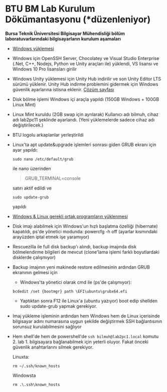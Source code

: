 
# BTU BM Lab Kurulum Dökümantasyonu (\*düzenleniyor)
**Bursa Teknik Üniversitesi Bilgisayar Mühendisliği bölüm laboratuvarlarındaki bilgisayarların kurulum aşamaları**

 - [Windows yüklemesi](WindowsYuklemesi.md)
   
 - Windows için OpenSSH Server, Chocolatey ve Visual Studio Enterprise
   (.Net, C++, Nodejs, Python ve Unity araçları ile) yüklendi, VS
   lisansı ve Windows 10 Pro lisansları girilir
   
 -  Windows Unity yüklemesi için Unity Hub indirilir ve son Unity Editor LTS sürümü yüklenir. Unity Hub indirme problemini gidermek için Windows güvenlik ayarlarına istisna eklenir. [Çözüm sayfası](https://forum.unity.com/threads/unity-hub-not-installing-the-editor-on-windows-10.724400/#post-5169140)

 - Disk bölme işlemi Windows içi araçla yapıldı (150GB Windows + 100GB
   Linux Mint)
 
 - Linux Mint kuruldu (2GB swap için ayrılarak) Kullanıcı adı bilmuh,
   cihaz adı lab2pc11 şeklinde ayarlandı. (Yeni yüklemelerde sadece
   cihaz adı değiştirilecek.)
 
 - BTU logolu arkaplanlar yerleştirildi
 
 - Linux'ta apt update&upgrade işlemleri sonrası giden GRUB ekranı için
   ayar yapıldı:
   ```
   sudo nano /etc/default/grub
   ```
   ile nano üzerinden
	> GRUB_TERMINAL=console

	 satırı aktif edildi ve
	 ```
	 sudo update-grub
	 ```
	 yapıldı
 
 -  [Windows & Linux gerekli ortak programların yüklenmesi](OrtakProgramlar.md)
 
 - Disk imajı alabilmek için Windows'un hızlı başlatma özelliği
   (hibernate) kapatıldı, ps'de yönetici modunda: powercfg -h off
   (ayarlar kısmındaki arayüzden iptal etmek işe yaramıyor)
   
 - Rescuezilla ile full disk backup'ı alındı, backup imajında disk
   bölmelendirme bilgileri de mevcut (clone'lama işlemi farklı
   boyutlardaki disklerde çalışmıyor)
   
 - Backup imajının yeni makinede restore edilmesinin ardından GRUB
   ekranının gelmesi için
   
	- Windows'ta yönetici olarak cmd ile (ps'de çalışmıyor):
 	```
 	bcdedit /set {bootmgr} path \EFI\ubuntu\grubx64.efi
 	```
      
 	- Yaptıktan sonra F12 ile Linux'a (ubuntu yazıyor) boot edip shellden    sudo update-grub yapmak gerekiyor.

   
 - Imaj yükleme işleminin ardından hem Windows hem de Linux içerisinde
   bilgisayar adını numarasına uygun şekilde değiştirmek SSH
   bağlantısının sorunsuz kurulabilmesini sağlıyor
 - Hem shell'de hem de powershell'de ```ssh bilmuh@lab2pc1.local``` komutu 2.
   lab 1. bilgisayara bağlanabilmek için yeterli oluyor. Fakat önceki
   güvenlik anahtarlarını silmek gerekiyor.
   
   Linuxta:
   
	```
	rm ~/.ssh/known_hosts
	```

   Windowsta
   
	```
 	rm .\.ssh\known_hosts
	```

   


